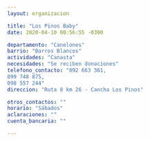 ```yaml
---
layout: organizacion

title: "Los Pinos Baby"
date: 2020-04-10 00:56:55 -0300

departamento: "Canelones"
barrio: "Barros Blancos"
actividades: "Canasta"
necesidades: "Se reciben donaciones"
telefono_contacto: "092 663 361,
099 748 875,
098 557 244"
direccion: "Ruta 8 km 26 - Cancha Los Pinos"

otros_contactos: ""
horario: "Sábados"
aclaraciones: ""
cuenta_bancaria: ""

---
```

